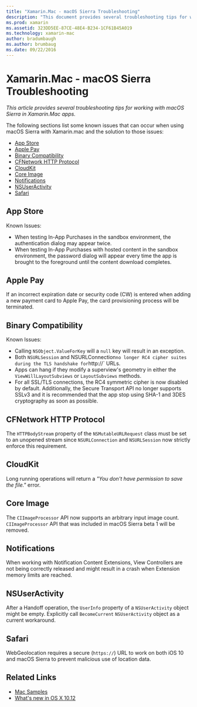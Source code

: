 ```yaml
---
title: "Xamarin.Mac - macOS Sierra Troubleshooting"
description: "This document provides several troubleshooting tips for working with macOS Sierra in Xamarin.Mac apps. Tips relate to the Mac App Store, Apple Pay, binary compatibility, CFNetwork, CloudKit, and more."
ms.prod: xamarin
ms.assetid: 323DD5EE-87CE-48E4-B234-1CF61B45A019
ms.technology: xamarin-mac
author: bradumbaugh
ms.author: brumbaug
ms.date: 09/22/2016
---
```


# Xamarin.Mac - macOS Sierra Troubleshooting

_This article provides several troubleshooting tips for working with macOS Sierra in Xamarin.Mac apps._

The following sections list some known issues that can occur when using macOS Sierra with Xamarin.mac and the solution to those issues:

- [App Store](#App-Store)
- [Apple Pay](#Apple-Pay)
- [Binary Compatibility](#Binary-Compatibility)
- [CFNetwork HTTP Protocol](#CFNetwork-HTTP-Protocol)
- [CloudKit](#CloudKit)
- [Core Image](#CoreImage)
- [Notifications](#Notifications)
- [NSUserActivity](#NSUserActivity)
- [Safari](#Safari)

<a name="App-Store" />

## App Store

Known Issues:

- When testing In-App Purchases in the sandbox environment, the authentication dialog may appear twice.
- When testing In-App Purchases with hosted content in the sandbox environment, the password dialog will appear every time the app is brought to the foreground until the content download completes.

<a name="Apple-Pay" />

## Apple Pay

If an incorrect expiration date or security code (CW) is entered when adding a new payment card to Apple Pay, the card provisioning process will be terminated.

<a name="Binary-Compatibility" />

## Binary Compatibility

Known Issues:

- Calling `NSObject.ValueForKey` will a `null` key will result in an exception.
- Both `NSURLSession` and NSURLConnection` no longer RC4 cipher suites during the TLS handshake for `http://` URLs.
- Apps can hang if they modify a superview's geometry in either the `ViewWillLayoutSubviews` or `LayoutSubviews` methods.
- For all SSL/TLS connections, the RC4 symmetric cipher is now disabled by default. Additionally, the Secure Transport API no longer supports SSLv3 and it is recommended that the app stop using SHA-1 and 3DES cryptography as soon as possible.

<a name="CFNetwork-HTTP-Protocol" />

## CFNetwork HTTP Protocol

The `HTTPBodyStream` property of the `NSMutableURLRequest` class must be set to an unopened stream since `NSURLConnection` and `NSURLSession` now strictly enforce this requirement.

<a name="CloudKit" />

## CloudKit

Long running operations will return a _"You don't have permission to save the file."_ error.

<a name="CoreImage" />

## Core Image

The `CIImageProcessor` API now supports an arbitrary input image count. `CIImageProcessor` API that was included in macOS Sierra beta 1 will be removed.

<a name="Notifications" />

## Notifications

When working with Notification Content Extensions, View Controllers are not being correctly released and might result in a crash when Extension memory limits are reached.

<a name="NSUserActivity" />

## NSUserActivity

After a Handoff operation, the `UserInfo` property of a `NSUserActivity` object might be empty. Explicitly call `BecomeCurrent` `NSUserActivity` object as a current workaround.

<a name="Safari" />

## Safari

WebGeolocation requires a secure (`https://`) URL to work on both iOS 10 and macOS Sierra to prevent malicious use of location data.







## Related Links

- [Mac Samples](https://developer.xamarin.com/samples/mac/)
- [What's new in OS X 10.12](https://developer.apple.com/library/prerelease/content/releasenotes/MacOSX/WhatsNewInOSX/Articles/OSXv10.html#//apple_ref/doc/uid/TP40017145-SW1)
